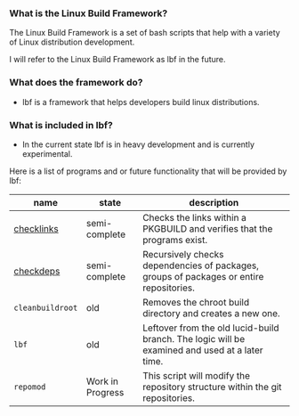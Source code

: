 ### What is the Linux Build Framework?

The Linux Build Framework is a set of bash scripts that help with a variety of Linux distribution development.

I will refer to the Linux Build Framework as lbf in the future.

### What does the framework do?

* lbf is a framework that helps developers build linux distributions.

### What is included in lbf?

* In the current state lbf is in heavy development and is currently experimental.

Here is a list of programs and or future functionality that will be provided by lbf:

name | state | description
---- | ---- | ----
[checklinks](checklinks/index.html) | semi-complete | Checks the links within a PKGBUILD and verifies that the programs exist.
[checkdeps](checkdeps/index.html) | semi-complete | Recursively checks dependencies of packages, groups of packages or entire repositories.
`cleanbuildroot` | old | Removes the chroot build directory and creates a new one.
`lbf` | old | Leftover from the old lucid-build branch. The logic will be examined and used at a later time.
`repomod` | Work in Progress | This script will modify the repository structure within the git repositories.
